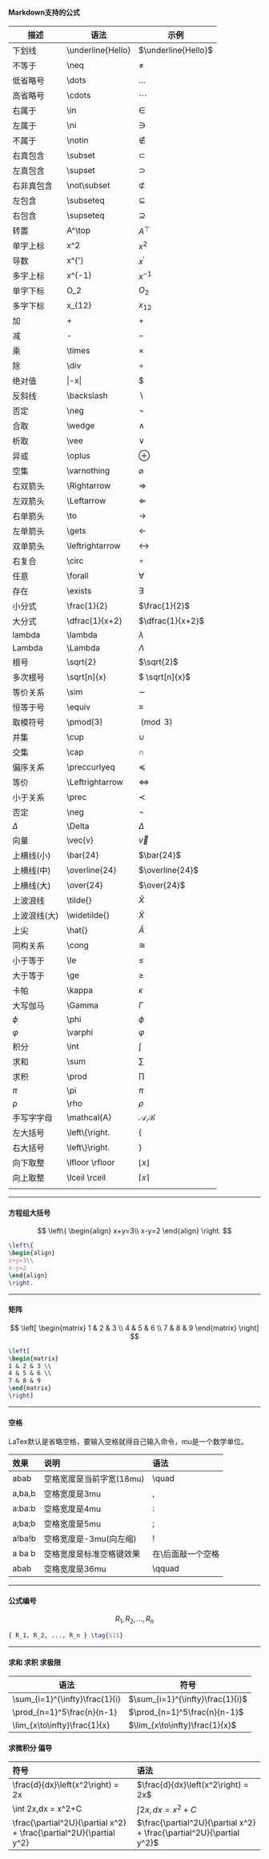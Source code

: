 



#### Markdown支持的公式

| 描述         | 语法              | 示例                        |
| ------------ | ----------------- | --------------------------- |
| 下划线       | \underline{Hello} | $\underline{Hello}$         |
| 不等于       | \neq              | $\neq$                      |
| 低省略号     | \dots             | $\dots$                     |
| 高省略号     | \cdots            | $\cdots$                    |
| 右属于       | \in               | $\in$                       |
| 左属于       | \ni               | $\ni$                       |
| 不属于       | \notin            | $\notin$                    |
| 右真包含     | \subset           | $\subset$                   |
| 左真包含     | \supset           | $\supset$                   |
| 右非真包含   | \not\subset       | $\not\subset$               |
| 左包含       | \subseteq         | $\subseteq$                 |
| 右包含       | \supseteq         | $\supseteq$                 |
| 转置         | A^\top            | $A^\top$                    |
| 单字上标     | x^2               | $x^2$                       |
| 导数         | x^{'}             | $x^{'}$                     |
| 多字上标     | x^{-1}            | $x^{-1}$                    |
| 单字下标     | O_2               | $O_2$                       |
| 多字下标     | x_{12}            | $x_{12}$                    |
| 加           | +                 | $+$                         |
| 减           | -                 | $-$                         |
| 乘           | \times            | $\times$                    |
| 除           | \div              | $\div$                      |
| 绝对值       | \|-x\|            | $|-x|$                      |
| 反斜线       | \backslash        | $\backslash$                |
| 否定         | \neg              | $\neg$                      |
| 合取         | \wedge            | $\wedge$                    |
| 析取         | \vee              | $\vee$                      |
| 异或         | \oplus            | $\oplus$                    |
| 空集         | \varnothing       | $\varnothing$               |
| 右双箭头     | \Rightarrow       | $\Rightarrow$               |
| 左双箭头     | \Leftarrow        | $\Leftarrow$                |
| 右单箭头     | \to               | $\to$                       |
| 左单箭头     | \gets             | $\gets$                     |
| 双单箭头     | \leftrightarrow   | $\leftrightarrow$           |
| 右复合       | \circ             | $\circ$                     |
| 任意         | \forall           | $\forall$                   |
| 存在         | \exists           | $\exists$                   |
| 小分式       | \frac{1}{2}       | $\frac{1}{2}$               |
| 大分式       | \dfrac{1}{x+2}    | $\dfrac{1}{x+2}$            |
| lambda       | \lambda           | $\lambda$                   |
| Lambda       | \Lambda           | $\Lambda$                   |
| 根号         | \sqrt{2}          | $\sqrt{2}$                  |
| 多次根号     | \sqrt[n]{x}       | $ \sqrt[n]{x}$              |
| 等价关系     | \sim              | $\sim$                      |
| 恒等于号     | \equiv            | $\equiv$                    |
| 取模符号     | \pmod{3}          | $\pmod{3}$                  |
| 并集         | \cup              | $\cup$                      |
| 交集         | \cap              | $\cap$                      |
| 偏序关系     | \preccurlyeq      | $\preccurlyeq$              |
| 等价         | \\Leftrightarrow  | $\Leftrightarrow$           |
| 小于关系     | \prec             | $\prec$                     |
| 否定         | \neg              | $\neg$                      |
| $\Delta$     | \\Delta           | $\Delta$                    |
| 向量         | \\vec{v}          | $\vec{v}$                   |
| 上横线(小)   | \bar{24}          | $\bar{24}$                  |
| 上横线(中)   | \overline{24}     | $\overline{24}$             |
| 上横线(大)   | \over{24}         | $\over{24}$                 |
| 上波浪线     | \tilde{}          | $\tilde{X}$                 |
| 上波浪线(大) | \widetilde{}      | $\widetilde{X}$             |
| 上尖         | \hat{}            | $\hat{A}$                   |
| 同构关系     | \cong             | $\cong$                     |
| 小于等于     | \le               | $\le$                       |
| 大于等于     | \ge               | $\ge$                       |
| 卡帕         | \kappa            | $\kappa$                    |
| 大写伽马     | \Gamma            | $\Gamma$                    |
| $\phi$       | \phi              | $\phi$                      |
| $\varphi$    | \varphi           | $\varphi$                   |
| 积分         | \int              | $\int$                      |
| 求和         | \sum              | $\sum$                      |
| 求积         | \prod             | $\prod$                     |
| $\pi$        | \pi               | $\pi$                       |
| ρ            | \rho              | $\rho$                      |
| 手写字字母   | \mathcal{A}       | $\mathcal{A}$,$\mathcal{B}$ |
| 左大括号     | \left\\{\right.   | $\left\{\right.$            |
| 右大括号     | \\left\\}\right.  | $\left\}\right.$            |
| 向下取整     | \lfloor \rfloor   | $\lfloor x\rfloor$          |
| 向上取整     | \lceil \rceil     | $\lceil x \rceil$           |
|              |                   |                             |



---



#### 方程组大括号

$$
\left\{
\begin{align}
x+y=3\\
x-y=2
\end{align}
\right.
$$

```latex
\left\{
\begin{align}
x+y=3\\
x-y=2
\end{align}
\right.
```



---



#### 矩阵

$$
\left[
 \begin{matrix}
   1 & 2 & 3 \\
   4 & 5 & 6 \\
   7 & 8 & 9
  \end{matrix}
  \right]
$$

```latex
\left[
\begin{matrix}
1 & 2 & 3 \\
4 & 5 & 6 \\
7 & 8 & 9
\end{matrix}
\right]
```



---



#### 空格

LaTex默认是省略空格，要输入空格就得自己输入命令，mu是一个数学单位。

| 效果   | 说明                     | 语法              |
| :----- | :----------------------- | :---------------- |
| abab   | 空格宽度是当前字宽(18mu) | \quad             |
| a,ba,b | 空格宽度是3mu            | ,                 |
| a:ba:b | 空格宽度是4mu            | :                 |
| a;ba;b | 空格宽度是5mu            | ;                 |
| a!ba!b | 空格宽度是-3mu(向左缩)   | \!                |
| a ba b | 空格宽度是标准空格键效果 | 在\后面敲一个空格 |
| abab   | 空格宽度是36mu           | \qquad            |



---



#### 公式编号

$$
{ R_1, R_2, ..., R_n } \tag{$1$}
$$

```latex
{ R_1, R_2, ..., R_n } \tag{$1$}
```



---



#### 求和 求积 求极限

| 语法                           | 符号                             |
| ------------------------------ | -------------------------------- |
| \sum_{i=1}^{\infty}\frac{1}{i} | $\sum_{i=1}^{\infty}\frac{1}{i}$ |
| \prod_{n=1}^5\frac{n}{n-1}     | $\prod_{n=1}^5\frac{n}{n-1}$     |
| \lim_{x\to\infty}\frac{1}{x}   | $\lim_{x\to\infty}\frac{1}{x}$   |



#### 求微积分 偏导

| 符号                                                         | 语法                                                         |
| :----------------------------------------------------------- | :----------------------------------------------------------- |
| \frac{d}{dx}\left(x^2\right) = 2x                            | $\frac{d}{dx}\left(x^2\right) = 2x$                          |
| \int 2x,dx = x^2+C                                           | $\int 2x,dx = x^2+C$                                         |
| \frac{\partial^2U}{\partial x^2} + \frac{\partial^2U}{\partial y^2} | $\frac{\partial^2U}{\partial x^2} + \frac{\partial^2U}{\partial y^2}$ |





















